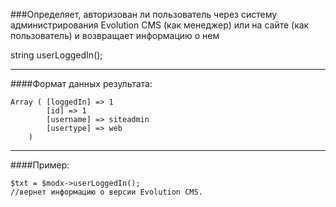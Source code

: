 ###Определяет, авторизован ли пользователь через систему администрирования Evolution CMS (как менеджер) или на сайте (как пользователь) и возвращает информацию о нем

string userLoggedIn();

***

####Формат данных результата:

	Array ( [loggedIn] => 1 
			[id] => 1 
			[username] => siteadmin 
			[usertype] => web 
		)

***

####Пример:

	$txt = $modx->userLoggedIn();
	//вернет информацию о версии Evolution CMS.
